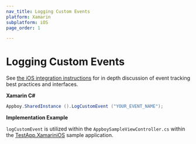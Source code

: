 ```yaml
---
nav_title: Logging Custom Events
platform: Xamarin
subplatform: iOS
page_order: 1

---
```


# Logging Custom Events

See [the iOS integration instructions][1] for in depth discussion of event tracking best practices and interfaces.

**Xamarin C#**

```csharp
Appboy.SharedInstance ().LogCustomEvent ("YOUR_EVENT_NAME");
```

**Implementation Example**

`logCustomEvent` is utilized within the `AppboySampleViewController.cs` within the [TestApp.XamariniOS][2] sample application.

[1]: {{site.baseurl}}/developer_guide/platform_integration_guides/ios/analytics/tracking_custom_events/
[2]: https://github.com/Appboy/appboy-xamarin-bindings/tree/master/appboy-component/samples/ios-unified/TestApp.XamariniOS
